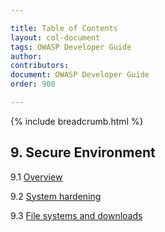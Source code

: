 ```yaml
---

title: Table of Contents
layout: col-document
tags: OWASP Developer Guide
author:
contributors:
document: OWASP Developer Guide
order: 900

---
```


{% include breadcrumb.html %}
## 9. Secure Environment

9.1 [Overview](01-secure-environment.md)

9.2 [System hardening](02-system-hardening.md)

9.3 [File systems and downloads](03-files.md)
